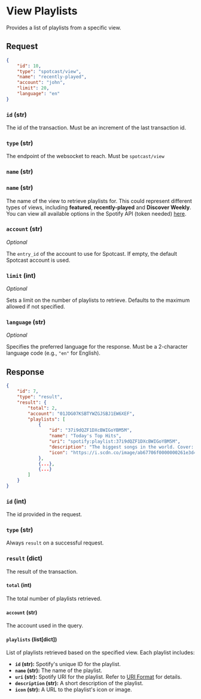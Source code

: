 # View Playlists

Provides a list of playlists from a specific view.
## Request

```json
{
    "id": 10,
    "type": "spotcast/view",
    "name": "recently-played",
    "account": "john",
    "limit": 20,
    "language": "en"
}
```

### `id` (str)

The id of the transaction. Must be an increment of the last transaction id.

### `type` (str)

The endpoint of the websocket to reach. Must be `spotcast/view`

### `name` (str)

### `name` (str)

The name of the view to retrieve playlists for. This could represent different types of views, including **featured**, **recently-played** and **Discover Weekly**. You can view all available options in the Spotify API (token needed) [here](https://api.spotify.com/v1/views/personalized-recommendations).

### `account` (str)

*Optional*

The `entry_id` of the account to use for Spotcast. If empty, the default Spotcast account is used.

### `limit` (int)

*Optional*

Sets a limit on the number of playlists to retrieve. Defaults to the maximum allowed if not specified.

### `language` (str)

*Optional*

Specifies the preferred language for the response. Must be a 2-character language code (e.g., `"en"` for English).

## Response
```json
{
    "id": 7,
    "type": "result",
    "result": {
        "total": 2,
        "account": "01JDG07KSBTYWZGJSBJ1EW6XEF",
        "playlists": [
            {
                "id": "37i9dQZF1DXcBWIGoYBM5M",
                "name": "Today's Top Hits",
                "uri": "spotify:playlist:37i9dQZF1DXcBWIGoYBM5M",
                "description": "The biggest songs in the world. Cover: Olivia Rodrigo",
                "icon": "https://i.scdn.co/image/ab67706f0000000261e3d43c22d7b7f74c8a85e8"
            },
            {...},
            {...}
        ]
    }
}
```

### `id` (int)

The id provided in the request.

### `type` (str)

Always `result` on a successful request.

### `result` (dict)

The result of the transaction.

#### `total` (int)

The total number of playlists retrieved.

#### `account` (str)

The account used in the query.

#### `playlists` (list[dict])

List of playlists retrieved based on the specified view. Each playlist includes:

- **`id` (str):** Spotify's unique ID for the playlist.
- **`name` (str):** The name of the playlist.
- **`uri` (str):** Spotify URI for the playlist. Refer to [URI Format](https://developer.spotify.com/documentation/web-api/concepts/spotify-uris-ids) for details.
- **`description` (str):** A short description of the playlist.
- **`icon` (str):** A URL to the playlist's icon or image.